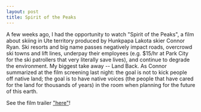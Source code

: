 ```yaml
---
layout: post
title: Spirit of the Peaks
---
```


A few weeks ago, I had the opportunity to watch "Spirit of the Peaks", a film about skiing in Ute territory produced by Hunkpapa Lakota skier Connor Ryan. Ski resorts and big name passes negatively impact roads, overcrowd ski towns and lift lines, underpay their employees (e.g. $15/hr at Park City for the ski patrollers that very literally save lives), and continue to degrade the environment. My biggest take away -- Land Back. As Connor summarized at the film screening last night: the goal is not to kick people off native land; the goal is to have native voices (the people that have cared for the land for thousands of years) in the room when planning for the future of this earth.

See the film trailer <a href="https://www.z2ent.com/events/detail/rei-co-op-studios-presents-spirit-of-the-peaks-417941" target="_blank">"here"</a>!
